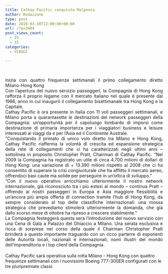 ```yaml
---
title: Cathay Pacific conquista Malpensa
author: Redazione
type: post
date: 2010-03-30T22:00:00+00:00
url: /?p=3484
post_views_count:
  - 15
  - 15
categories:
  - VIAGGI

---
```

&nbsp;

<p align="justify" style="margin&#45;bottom: 0.5cm">
  Inizia con quattro frequenze settimanali il primo collegamento diretto Milano&#45;Hong Kong<br /> Con l&rsquo;apertura del nuovo servizio passeggeri, la Compagnia di Hong Kong rafforza il proprio legame con il mercato italiano nel quale &egrave; presente dal 1986, anno in cui inaugur&ograve; il collegamento bisettimanale tra Hong Kong e la Capitale.<br /> Cathay Pacific &egrave; ora presente in Italia con 11 voli passeggeri settimanali, e Milano porta a quarantasette le destinazioni del network passeggeri della Compagnia: un&rsquo;opportunit&agrave; per il capoluogo lombardo di imporsi come destinazione di primaria importanza per i viaggiatori business e leisure interessati ai viaggi da e per l&rsquo;Asia ed il Continente Australe.<br /> "Conquistando il primato di unico volo diretto tra Milano e Hong Kong, Cathay Pacific riafferma la volont&agrave; di crescita ed espansione strategica della rete di collegamenti che ci ha caratterizzati negli ultimi anni &ndash; sottolinea in proposito Christopher Pratt, Chairman di Cathay Pacific. &ldquo;Nel 2009 la Compagnia ha registrato un utile di circa 4.700 milioni di dollari di Hong Kong: una variazione di + 13.390 milioni rispetto al 2008 che ci ha consentito di superare la crisi congiunturale che ha afflitto il mercato aereo, offrendoci basi caute ma solide per perseguire in un&rsquo;ottica di sviluppo.&rdquo;<br /> &ldquo;Con il nuovo operativo arricchiamo ulteriormente il nostro network internazionale, gi&agrave; riconosciuto tra i pi&ugrave; estesi al mondo &ndash; continua Pratt &ndash; offrendo ai nostri passeggeri in Europa e Asia maggiore flessibilit&agrave; e un&rsquo;ancora pi&ugrave; ampia offerta di connection tramite l&rsquo;hub di Hong Kong, da sempre considerato al top delle classifiche internazionali: una mossa strategica che prevediamo stimoler&agrave; ulteriormente la domanda, che gi&agrave; dallo scorso mese di ottobre ha ripreso a crescere stabilmente."<br /> La Compagnia festegger&agrave; questa sera l&rsquo;introduzione del nuovo servizio con una Cena di Gala a Palazzo del Ghiaccio a Milano. Una serata esclusiva e ricca di sorprese nel corso della quale il Chairman Christopher Pratt brinder&agrave; a questo importante traguardo con un ricco parterre di esponenti delle Autorit&agrave; locali, nazionali e internazionali, nomi illustri del mondo dell&rsquo;imprenditoria e i top client della Compagnia.
</p>

Cathay Pacific sar&agrave; operativa sulla rotta Milano &#45; Hong Kong con quattro frequenze settimanali con i nuovissimi Boeing 777&#45;300ER configurati con le tre pluripremiate classi.  
&nbsp;

<p align="justify" style="margin&#45;bottom: 0.5cm">
  <p>
    &nbsp;
  </p>